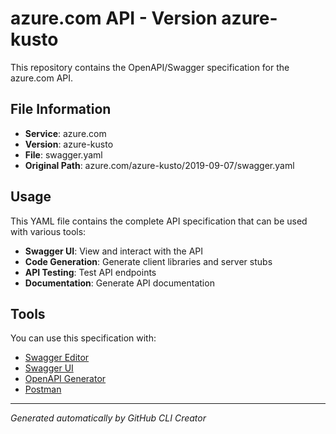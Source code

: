 # azure.com API - Version azure-kusto

This repository contains the OpenAPI/Swagger specification for the azure.com API.

## File Information

- **Service**: azure.com
- **Version**: azure-kusto
- **File**: swagger.yaml
- **Original Path**: azure.com/azure-kusto/2019-09-07/swagger.yaml

## Usage

This YAML file contains the complete API specification that can be used with various tools:

- **Swagger UI**: View and interact with the API
- **Code Generation**: Generate client libraries and server stubs
- **API Testing**: Test API endpoints
- **Documentation**: Generate API documentation

## Tools

You can use this specification with:

- [Swagger Editor](https://editor.swagger.io/)
- [Swagger UI](https://swagger.io/tools/swagger-ui/)
- [OpenAPI Generator](https://openapi-generator.tech/)
- [Postman](https://www.postman.com/)

---

*Generated automatically by GitHub CLI Creator*
